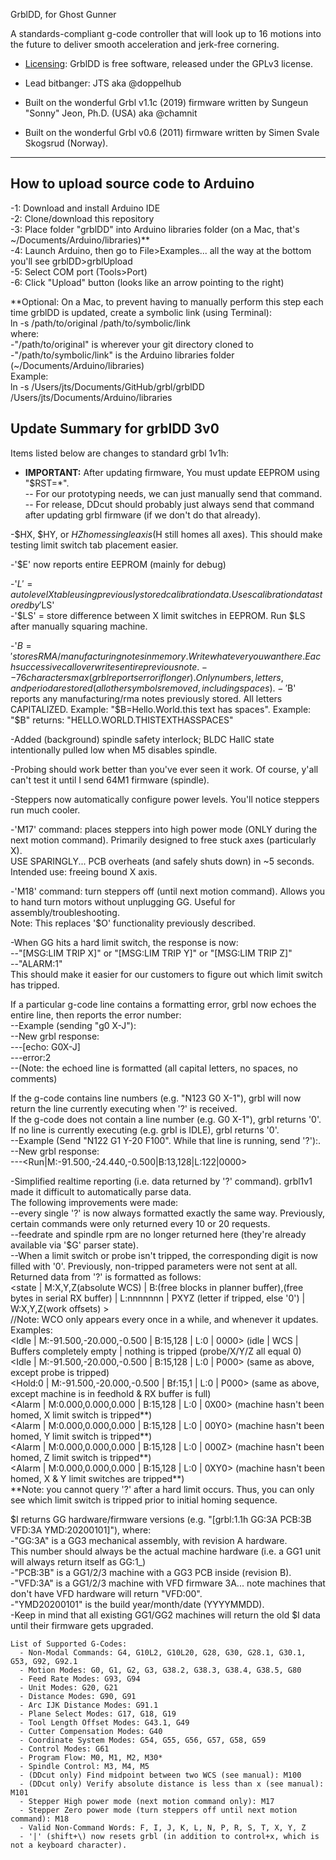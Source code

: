 


GrblDD, for Ghost Gunner

A standards-compliant g-code controller that will look up to 16 motions into the future to deliver smooth acceleration and jerk-free cornering.

* [Licensing](https://github.com/gnea/grbl/wiki/Licensing): GrblDD is free software, released under the GPLv3 license.

* Lead bitbanger: JTS aka @doppelhub

* Built on the wonderful Grbl v1.1c (2019) firmware written by Sungeun "Sonny" Jeon, Ph.D. (USA) aka @chamnit

* Built on the wonderful Grbl v0.6 (2011) firmware written by Simen Svale Skogsrud (Norway).

***
## How to upload source code to Arduino  
  -1: Download and install Arduino IDE  
  -2: Clone/download this repository  
  -3: Place folder "grblDD" into Arduino libraries folder (on a Mac, that's ~/Documents/Arduino/libraries)**  
  -4: Launch Arduino, then go to File>Examples... all the way at the bottom you'll see grblDD>grblUpload  
  -5: Select COM port (Tools>Port)  
  -6: Click "Upload" button (looks like an arrow pointing to the right)

  **Optional: On a Mac, to prevent having to manually perform this step each time grblDD is updated, create a symbolic link (using Terminal):  
  ln -s /path/to/original /path/to/symbolic/link  
  where:  
  -"/path/to/original" is wherever your git directory cloned to  
  -"/path/to/symbolic/link" is the Arduino libraries folder (~/Documents/Arduino/libraries)  
  Example:  
  ln -s /Users/jts/Documents/GitHub/grbl/grblDD /Users/jts/Documents/Arduino/libraries  

## Update Summary for grblDD 3v0
Items listed below are changes to standard grbl 1v1h:

- **IMPORTANT:** After updating firmware, You must update EEPROM using "$RST=*".  
--  For our prototyping needs, we can just manually send that command.  
--  For release, DDcut should probably just always send that command after updating grbl firmware (if we don't do that already).  


-$HX, $HY, or $HZ homes single axis ($H still homes all axes).  This should make testing limit switch tab placement easier.  

-'$E' now reports entire EEPROM (mainly for debug)  

-'$L' = autolevel X table using previously stored calibration data.  Uses calibration data stored by '$LS'  
-'$LS' = store difference between X limit switches in EEPROM.  Run $LS after manually squaring machine.  

-'$B=' stores RMA/manufacturing notes in memory.  Write whatever you want here.  Each successive call overwrites entire previous note.  
--76 characters max (grbl reports error if longer).  Only numbers, letters, and period are stored (all other symbols removed, including spaces).  
-'$B' reports any manufacturing/rma notes previously stored.  All letters CAPITALIZED.
Example: "$B=Hello.World.this text has spaces".
Example: "$B" returns: "HELLO.WORLD.THISTEXTHASSPACES"

-Added (background) spindle safety interlock; BLDC HallC state intentionally pulled low when M5 disables spindle.  

-Probing should work better than you've ever seen it work.  Of course, y'all can't test it until I send 64M1 firmware (spindle).  

-Steppers now automatically configure power levels.  You'll notice steppers run much cooler.  

-'M17' command: places steppers into high power mode (ONLY during the next motion command).  Primarily designed to free stuck axes (particularly X).    
USE SPARINGLY... PCB overheats (and safely shuts down) in ~5 seconds.  Intended use: freeing bound X axis.  

-'M18' command: turn steppers off (until next motion command).  Allows you to hand turn motors without unplugging GG.  Useful for assembly/troubleshooting.  
Note: This replaces '$O' functionality previously described.

-When GG hits a hard limit switch, the response is now:  
--"[MSG:LIM TRIP X]" or "[MSG:LIM TRIP Y]" or "[MSG:LIM TRIP Z]"  
--"ALARM:1"  
This should make it easier for our customers to figure out which limit switch has tripped.  

If a particular g-code line contains a formatting error, grbl now echoes the entire line, then reports the error number:    
--Example (sending "g0 X-J"):  
--New grbl response:  
---[echo: G0X-J]  
---error:2  
--(Note: the echoed line is formatted (all capital letters, no spaces, no comments)  

If the g-code contains line numbers (e.g. "N123 G0 X-1"), grbl will now return the line currently executing when '?' is received.  
If the g-code does not contain a line number (e.g. G0 X-1"), grbl returns '0'.  
If no line is currently executing (e.g. grbl is IDLE), grbl returns '0'.  
--Example (Send "N122 G1 Y-20 F100".  While that line is running, send '?'):.  
--New grbl response:  
---<Run|M:-91.500,-24.440,-0.500|B:13,128|L:122|0000>  

-Simplified realtime reporting (i.e. data returned by '?' command).  grbl1v1 made it difficult to automatically parse data.  
The following improvements were made:  
--every single '?' is now always formatted exactly the same way.  Previously, certain commands were only returned every 10 or 20 requests.  
--feedrate and spindle rpm are no longer returned here (they're already available via '$G' parser state).  
--When a limit switch or probe isn't tripped, the corresponding digit is now filled with '0'.  Previously, non-tripped parameters were not sent at all.  
Returned data from '?' is formatted as follows:  
<state | M:X,Y,Z(absolute WCS) | B:(free blocks in planner buffer),(free bytes in serial RX buffer) | L:nnnnnnn | PXYZ (letter if tripped, else '0') | W:X,Y,Z(work offsets) >  
//Note: WCO only appears every once in a while, and whenever it updates.  
Examples:  
<Idle | M:-91.500,-20.000,-0.500 | B:15,128 | L:0 | 0000> (idle | WCS | Buffers completely empty | nothing is tripped (probe/X/Y/Z all equal 0)  
<Idle | M:-91.500,-20.000,-0.500 | B:15,128 | L:0 | P000> (same as above, except probe is tripped)  
<Hold:0 | M:-91.500,-20.000,-0.500 | Bf:15,1 | L:0 | P000> (same as above, except machine is in feedhold & RX buffer is full)  
<Alarm | M:0.000,0.000,0.000 | B:15,128 | L:0 | 0X00> (machine hasn't been homed, X limit switch is tripped**)  
<Alarm | M:0.000,0.000,0.000 | B:15,128 | L:0 | 00Y0> (machine hasn't been homed, Y limit switch is tripped**)  
<Alarm | M:0.000,0.000,0.000 | B:15,128 | L:0 | 000Z> (machine hasn't been homed, Z limit switch is tripped**)  
<Alarm | M:0.000,0.000,0.000 | B:15,128 | L:0 | 0XY0> (machine hasn't been homed, X & Y limit switches are tripped**)  
**Note: you cannot query '?' after a hard limit occurs.  Thus, you can only see which limit switch is tripped prior to initial homing sequence.  

$I returns GG hardware/firmware versions (e.g. "[grbl:1.1h GG:3A PCB:3B VFD:3A YMD:20200101]"), where:  
  -"GG:3A" is a GG3 mechanical assembly, with revision A hardware.  
  This number should always be the actual machine hardware (i.e. a GG1 unit will always return itself as GG:1_)  
  -"PCB:3B" is a GG1/2/3 machine with a GG3 PCB inside (revision B).  
  -"VFD:3A" is a GG1/2/3 machine with VFD firmware 3A... note machines that don't have VFD hardware will return "VFD:00".  
  -"YMD20200101" is the build year/month/date (YYYYMMDD).  
  -Keep in mind that all existing GG1/GG2 machines will return the old $I data until their firmware gets upgraded.  

```
List of Supported G-Codes:
  - Non-Modal Commands: G4, G10L2, G10L20, G28, G30, G28.1, G30.1, G53, G92, G92.1
  - Motion Modes: G0, G1, G2, G3, G38.2, G38.3, G38.4, G38.5, G80
  - Feed Rate Modes: G93, G94
  - Unit Modes: G20, G21
  - Distance Modes: G90, G91
  - Arc IJK Distance Modes: G91.1
  - Plane Select Modes: G17, G18, G19
  - Tool Length Offset Modes: G43.1, G49
  - Cutter Compensation Modes: G40
  - Coordinate System Modes: G54, G55, G56, G57, G58, G59
  - Control Modes: G61
  - Program Flow: M0, M1, M2, M30*
  - Spindle Control: M3, M4, M5
  - (DDcut only) Find midpoint between two WCS (see manual): M100
  - (DDcut only) Verify absolute distance is less than x (see manual): M101
  - Stepper High power mode (next motion command only): M17
  - Stepper Zero power mode (turn steppers off until next motion command): M18
  - Valid Non-Command Words: F, I, J, K, L, N, P, R, S, T, X, Y, Z
  - '|' (shift+\) now resets grbl (in addition to control+x, which is not a keyboard character).
```

